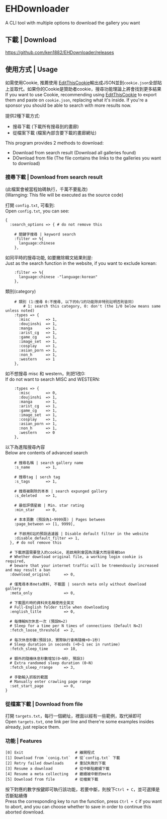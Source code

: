 # EHDownloader
A CLI tool with multiple options to download the gallery you want

## 下載 | Download
https://github.com/ken1882/EHDownloader/releases

## 使用方式 | Usage

如需使用Cookie, 推薦使用 [EditThisCookie](https://chrome.google.com/webstore/detail/editthiscookie/fngmhnnpilhplaeedifhccceomclgfbg)輸出成JSON並到`cookie.json`全部貼上並取代。如果你的Cookie是贊助者cookie，搜尋功能理論上將會找到更多結果<br>
If you want to use Cookie, recommending using [EditThisCookie](https://chrome.google.com/webstore/detail/editthiscookie/fngmhnnpilhplaeedifhccceomclgfbg) to export them and paste on `cookie.json`, replacing what it's inside. If you're a sponsor you should be able to search with more results now.<br>

提供2種下載方式:
- 搜尋下載 (下載所有搜尋到的畫廊)
- 從檔案下載 (檔案內部含要下載的畫廊網址)

This program provides 2 methods to download:
- Download from search result (Download all galleries found)
- DOwnload from file (The file contains the links to the galleries you want to download)

### 搜尋下載 | Download from search result
(此檔案會被當程始碼執行，千萬不要亂改)<br>
(Warnging: This file will be executed as the source code)

打開 `config.txt`, 可看到:<br>
Open `config.txt`, you can see:<br>

	{
	  :search_options => { # do not remove this

		# 關鍵字搜尋 | keyword search
		:filter => %{
		  language:chinese
		},

如同平時的搜尋功能, 如要撇除韓文結果則是:<br>
Just as the search function in the website, if you want to exclude korean:<br>

		:filter => %{
		  language:chinese -"language:korean"
		},

類別(category)

		# 類別 (1:搜尋 0:不搜尋, 以下的0/1的功能除非特別註明否則皆同)
            # 1: search this category, 0: don't (the 1/0 below means same unless noted)
		:types => {
		  :misc       => 1,
		  :doujinshi  => 1,
		  :manga      => 1,
		  :arist_cg   => 1,
		  :game_cg    => 1,
		  :image_set  => 1,
		  :cosplay    => 1,
		  :asian_porn => 1,
		  :non_h      => 1,
		  :western    => 1
		},

如不想搜尋 misc 和 western，則把1改0:<br>
If do not want to search MISC and WESTERN:<br>

		:types => {
		  :misc       => 0,
		  :doujinshi  => 1,
		  :manga      => 1,
		  :arist_cg   => 1,
		  :game_cg    => 1,
		  :image_set  => 1,
		  :cosplay    => 1,
		  :asian_porn => 1,
		  :non_h      => 1,
		  :western    => 0
		},

以下為進階搜尋內容<br>
Below are contents of advanced search<br>

		# 搜尋名稱 | search gallery name
		:s_name       => 1,

		# 搜尋tag | serch tag
		:s_tags       => 1,

		# 搜尋被刪除的本本 | search expunged gallery
		:s_deleted    => 1,

		# 最低評價星級 | Min. star rating
		:min_star     => 0,

		# 本本頁數 (預設為1~9999頁) | Pages between
		:page_between => [1, 9999],
		
		# 不啟用E站的預設過濾器 | Disable default filter in the website
		:disable_default_filter => 1,
	  }, # do not remove this

	  # 下載原圖需要登入的cookie, 若啟用則會因為流量大而容易被ban
      # Whether download original file, a working login cookie is required, 
      # beware that your internet traffic will be tremendously increased and may result a ban
	  :download_original      => 0,

	  # 僅蒐尋本本meta資料, 不載圖 | search meta only without download gallery
	  :meta_only              => 0,

	  # 下載圖片時的資料夾名稱使用全英文
      # Full-English folder title when downloading
	  :english_title          => 0,

	  # 每傳輸N次休息一次 (預設N=2)
      # Sleep for a time per N times of connections (Default N=2)
	  :fetch_loose_threshold  => 2,

	  # 每次休息秒數(預設10, 實際執行會再隨機+0~1秒)
      # Sleep duration in seconds (+0~1 sec in runtime)
	  :fetch_sleep_time       => 10,

	  # 額外的隨機休息秒數增加(0~N秒, 預設3)
      # Extra randomed sleep duration (0~N)
	  :fetch_sleep_rrange     => 3,

	  # 手動輸入抓取的範圍
      # Manually enter crawling page range
	  :set_start_page         => 0,
	}
  
### 從檔案下載 | Download from file
打開 `targets.txt`，每行一個網址，裡面以經有一些範例，取代掉即可<br>
Open `targets.txt`, one link per line and there're some examples insides already, just replace them.

### 功能 | Features

	[0] Exit                       # 離開程式
	[1] Download from `conig.txt`  # 從`config.txt` 下載
	[2] Retry failed downloads     # 重試失敗的下載
	[3] Resume a download          # 從中斷點繼續下載
	[4] Resume a meta collecting   # 繼續被中斷的meta
	[5] Download from file         # 從檔案下載
  
按下對應的數字按鍵即可執行該功能，若要中斷，則按下`Ctrl + C`，並可選擇是否斷點續傳<br>
Press the corresponding key to run the function, press `Ctrl + C` if you want to abort, and you can choose whether to save in order to continue this aborted download.
